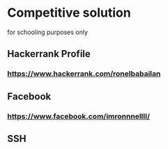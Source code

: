 # Competitive solution

for schooling purposes only

## Hackerrank Profile

### https://www.hackerrank.com/ronelbabailan

## Facebook

### https://www.facebook.com/imronnnellll/

## SSH
